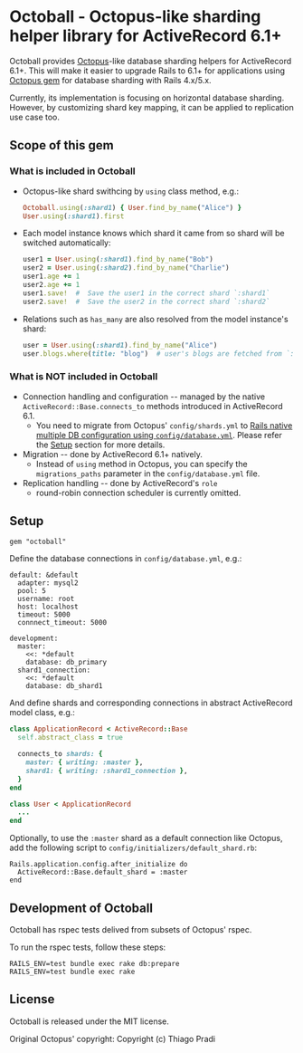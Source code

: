 # Octoball - Octopus-like sharding helper library for ActiveRecord 6.1+

Octoball provides [Octopus](https://github.com/thiagopradi/octopus)-like database sharding helpers for ActiveRecord 6.1+.
This will make it easier to upgrade Rails to 6.1+ for applications using [Octopus gem](https://github.com/thiagopradi/octopus) for database sharding with Rails 4.x/5.x.

Currently, its implementation is focusing on horizontal database sharding. However, by customizing shard key mapping, it can be applied to replication use case too.

## Scope of this gem

### What is included in Octoball
- Octopus-like shard swithcing by `using` class method, e.g.:
  ```ruby
  Octoball.using(:shard1) { User.find_by_name("Alice") }
  User.using(:shard1).first
  ```
- Each model instance knows which shard it came from so shard will be switched automatically:
  ```ruby
  user1 = User.using(:shard1).find_by_name("Bob")
  user2 = User.using(:shard2).find_by_name("Charlie")
  user1.age += 1
  user2.age += 1
  user1.save!  #  Save the user1 in the correct shard `:shard1`
  user2.save!  #  Save the user2 in the correct shard `:shard2`
  ```
- Relations such as `has_many` are also resolved from the model instance's shard:
  ```ruby
  user = User.using(:shard1).find_by_name("Alice")
  user.blogs.where(title: "blog")  # user's blogs are fetched from `:shard1`
  ```

### What is NOT included in Octoball
- Connection handling and configuration -- managed by the native `ActiveRecord::Base.connects_to` methods introduced in ActiveRecord 6.1.
  - You need to migrate from Octopus' `config/shards.yml` to [Rails native multiple DB configuration using `config/database.yml`](https://edgeguides.rubyonrails.org/active_record_multiple_databases.html). Please refer the [Setup](#Setup) section for more details.
- Migration -- done by ActiveRecord 6.1+ natively.
  - Instead of `using` method in Octopus, you can specify the `migrations_paths` parameter in the `config/database.yml` file.
- Replication handling -- done by ActiveRecord's `role`
  - round-robin connection scheduler is currently omitted.

## Setup

```
gem "octoball"
```
Define the database connections in `config/database.yml`, e.g.:
```
default: &default
  adapter: mysql2
  pool: 5
  username: root
  host: localhost
  timeout: 5000
  connnect_timeout: 5000

development:
  master:
    <<: *default
    database: db_primary
  shard1_connection:
    <<: *default
    database: db_shard1
```
And define shards and corresponding connections in abstract ActiveRecord model class, e.g.:
```ruby
class ApplicationRecord < ActiveRecord::Base
  self.abstract_class = true

  connects_to shards: {
    master: { writing: :master },
    shard1: { writing: :shard1_connection },
  }
end

class User < ApplicationRecord
  ...
end
```

Optionally, to use the `:master` shard as a default connection like Octopus, add the following script to `config/initializers/default_shard.rb`:
```
Rails.application.config.after_initialize do
  ActiveRecord::Base.default_shard = :master
end
```


## Development of Octoball
Octoball has rspec tests delived from subsets of Octopus' rspec.

To run the rspec tests, follow these steps:
```
RAILS_ENV=test bundle exec rake db:prepare
RAILS_ENV=test bundle exec rake
```

## License
Octoball is released under the MIT license.

Original Octopus' copyright: Copyright (c) Thiago Pradi

